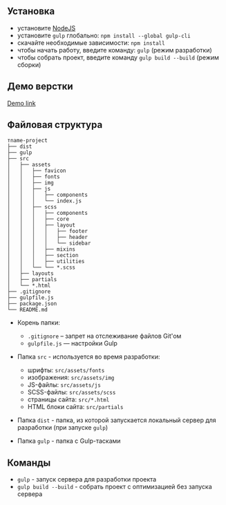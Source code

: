 ## Установка
* установите [NodeJS](https://nodejs.org/en/)
* установите ```gulp``` глобально: ```npm install --global gulp-cli```
* скачайте необходимые зависимости: ```npm install```
* чтобы начать работу, введите команду: ```gulp``` (режим разработки)
* чтобы собрать проект, введите команду ```gulp build --build``` (режим сборки)

## Демо верстки
[Demo link](http://alexbolshakov.ru/spmipk/)

## Файловая структура

```
тname-project
├── dist
├── gulp
├── src
│   ├── assets
│   │   ├── favicon
│   │   ├── fonts
│   │   ├── img
│   │   ├── js
│   │   │   ├── components
│   │   │   └── index.js
│   │   ├── scss
│   │   │   ├── components
│   │   │   ├── core
│   │   │   ├── layout
│   │   │   │   ├── footer
│   │   │   │   ├── header
│   │   │   │   └── sidebar
│   │   │   ├── mixins
│   │   │   ├── section
│   │   │   ├── utilities
│   │   └── └── *.scss
│   ├── layouts
│   ├── partials
│   └── *.html
├── .gitignore
├── gulpfile.js
├── package.json
└── README.md

```

* Корень папки:
    * ```.gitignore``` – запрет на отслеживание файлов Git'ом
    * ```gulpfile.js``` — настройки Gulp    
    
* Папка ```src``` - используется во время разработки:
    * шрифты: ```src/assets/fonts```
    * изображения: ```src/assets/img```
    * JS-файлы: ```src/assets/js```
    * SCSS-файлы: ```src/assets/scss```
    * страницы сайта: ```src/*.html```
    * HTML блоки сайта: ```src/partials```
* Папка ```dist``` - папка, из которой запускается локальный сервер для разработки (при запуске ```gulp```)
* Папка ```gulp``` - папка с Gulp-тасками

## Команды
* ```gulp``` - запуск сервера для разработки проекта
* ```gulp build --build``` - собрать проект с оптимизацией без запуска сервера